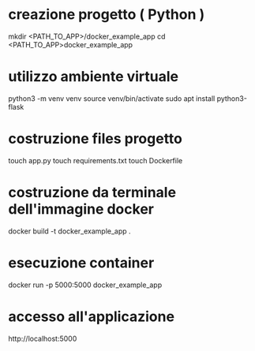 
# creazione progetto ( Python )

mkdir <PATH_TO_APP>/docker_example_app
cd <PATH_TO_APP>docker_example_app

# utilizzo ambiente virtuale

python3 -m venv venv
source venv/bin/activate
sudo apt install python3-flask

# costruzione files progetto

touch app.py
touch requirements.txt
touch Dockerfile

# costruzione da terminale dell'immagine docker

docker build -t docker_example_app .

# esecuzione container

docker run -p 5000:5000 docker_example_app

# accesso all'applicazione

http://localhost:5000
